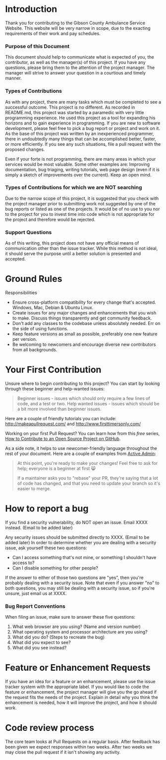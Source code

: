 # Introduction

Thank you for contributing to the Gibson County Ambulance Service Website.  This website will be very narrow in scope, due to the exacting requirements of their work and pay schedules.

### Purpose of this Document

This document should help to communicate what is expected of you, the contributor, as well as the manager(s) of this project.  If you have any questions, please bring them to the attention of the project manager.  The manager will strive to answer your question in a courtious and timely manner.

### Types of Contributions

As with any project, there are many tasks which must be completed to see a successful outcome.  This project is no different.  As recorded in README.md, this project was started by a paramedic with very little programming experience.  He used this project as a tool for expanding his horizons and to gain experience in programming.  If you are new to software development, please feel free to pick a bug report or project and work on it.  As the base of this project was written by an inexperienced programmer, there in undoubtedly many things that can be accomplished better, faster, or more efficiently.  If you see any such situations, file a pull request with the proposed changes.

Even if your forte is not programming, there are many areas in which your services would be most valuable.  Some other examples are:  Improving documentation, bug triaging, writing tutorials, web page design (even if it is simply a sketch of improvements over the current).  Keep an open mind.

### Types of Contributions for which we are NOT searching

Due to the narrow scope of this project, it is suggested that you check with the project manager prior to submitting work not suggested by one of the bug reports or listed as one of the projects.  It would be of no use to you nor to the project for you to invest time into code which is not appropriate for the project and therefore would be rejected.

### Support Questions

As of this writing, this project does not have any official means of communication other than the issue tracker.  While this method is not ideal, it should serve the purpose until a better solution is presented and accepted.

# Ground Rules

Responsibilities
* Ensure cross-platform compatibility for every change that's accepted. Windows, Mac, Debian & Ubuntu Linux.
* Create issues for any major changes and enhancements that you wish to make. Discuss things transparently and get community feedback.
* Don't add any classes to the codebase unless absolutely needed. Err on the side of using functions.
* Keep feature versions as small as possible, preferably one new feature per version.
* Be welcoming to newcomers and encourage diverse new contributors from all backgrounds.

# Your First Contribution

Unsure where to begin contributing to this project? You can start by looking through these beginner and help-wanted issues:
> Beginner issues - issues which should only require a few lines of code, and a test or two.
> Help wanted issues - issues which should be a bit more involved than beginner issues.

Here are a couple of friendly tutorials you can include: http://makeapullrequest.com/ and http://www.firsttimersonly.com/

Working on your first Pull Request? You can learn how from this *free* series, [How to Contribute to an Open Source Project on GitHub](https://egghead.io/series/how-to-contribute-to-an-open-source-project-on-github).

As a side note, it helps to use newcomer-friendly language throughout the rest of your document. Here are a couple of examples from [Active Admin](https://github.com/activeadmin/activeadmin/blob/master/CONTRIBUTING.md):

>At this point, you're ready to make your changes! Feel free to ask for help; everyone is a beginner at first :smile_cat:
>
>If a maintainer asks you to "rebase" your PR, they're saying that a lot of code has changed, and that you need to update your branch so it's easier to merge.

# How to report a bug

If you find a security vulnerability, do NOT open an issue. Email XXXX instead. (Email to be added later)

Any security issues should be submitted directly to XXXX. (Email to be added later)
In order to determine whether you are dealing with a security issue, ask yourself these two questions:
* Can I access something that's not mine, or something I shouldn't have access to?
* Can I disable something for other people?

If the answer to either of those two questions are "yes", then you're probably dealing with a security issue. Note that even if you answer "no" to both questions, you may still be dealing with a security issue, so if you're unsure, just email us at XXXX.

### Bug Report Conventions

When filing an issue, make sure to answer these five questions:

1. What web browser are you using? (Name and version number)
2. What operating system and processor architecture are you using?
3. What did you do?  (Steps to recreate the bug)
4. What did you expect to see?
5. What did you see instead?

# Feature or Enhancement Requests

If you have an idea for a feature or an enhancement, please use the issue tracker system with the appropriate label.  If you would like to code the feature or enhancement, the project manager will give you the go ahead if the request fits the needs of the project.  Explain in detail why you think the enhancement is needed, how it will improve the project, and how it should work.

# Code review process

The core team looks at Pull Requests on a regular basis. After feedback has been given we expect responses within two weeks. After two weeks we may close the pull request if it isn't showing any activity.
